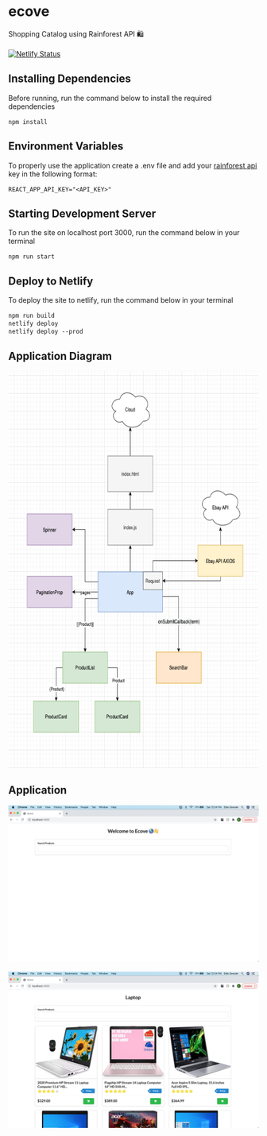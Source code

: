 # ecove
Shopping Catalog using Rainforest API 🛍 <br /><br />
[![Netlify Status](https://api.netlify.com/api/v1/badges/de285322-e16c-4b8c-ac5d-841f047fe746/deploy-status)](https://app.netlify.com/sites/ecove/deploys)

## Installing Dependencies 
Before running, run the command below to install the required dependencies
```shell script
npm install
```

## Environment Variables 
To properly use the application create a .env file and add your [rainforest api](https://rainforestapi.com/) key in the following format: 
```dotenv
REACT_APP_API_KEY="<API_KEY>"
```

## Starting Development Server
To run the site on localhost port 3000, run the command below in your terminal 
```shell script
npm run start
```

## Deploy to Netlify
To deploy the site to netlify, run the command below in your terminal 
```shell script
npm run build
netlify deploy
netlify deploy --prod
```

## Application Diagram
<kbd><img src="images/ecove-diagram.png" height="800px"></kbd>

## Application
<kbd><img src="images/welcome.png"></kbd><br /><br />
<kbd><img src="images/products_list.png"></kbd>

